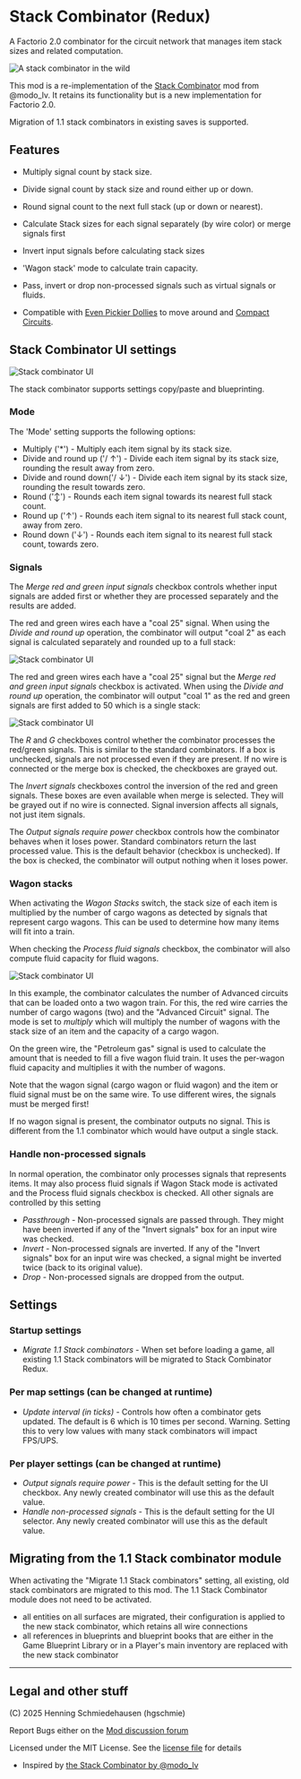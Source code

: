 # Stack Combinator (Redux)

A Factorio 2.0 combinator for the circuit network that manages item stack sizes and related computation.

![A stack combinator in the wild](https://github.com/hgschmie/factorio-stack-combinator-redux/raw/main/portal/staco-main.png)

This mod is a re-implementation of the [Stack Combinator](https://mods.factorio.com/mod/stack-combinator) mod from @modo_lv. It retains its functionality but is a new implementation for Factorio 2.0.

Migration of 1.1 stack combinators in existing saves is supported.

## Features

* Multiply signal count by stack size.
* Divide signal count by stack size and round either up or down.
* Round signal count to the next full stack (up or down or nearest).

* Calculate Stack sizes for each signal separately (by wire color) or merge signals first
* Invert input signals before calculating stack sizes

* 'Wagon stack' mode to calculate train capacity.

* Pass, invert or drop non-processed signals such as virtual signals or fluids.

* Compatible with [Even Pickier Dollies](https://mods.factorio.com/mod/even-pickier-dollies) to move around and [Compact Circuits](https://mods.factorio.com/mod/compaktcircuit).

## Stack Combinator UI settings

![Stack combinator UI](https://github.com/hgschmie/factorio-stack-combinator-redux/raw/main/portal/staco-ui.png)

The stack combinator supports settings copy/paste and blueprinting.

### Mode

The 'Mode' setting supports the following options:

* Multiply ('*') - Multiply each item signal by its stack size.
* Divide and round up ('/ ↑') - Divide each item signal by its stack size, rounding the result away from zero.
* Divide and round down('/ ↓') - Divide each item signal by its stack size, rounding the result towards zero.
* Round ('↕') - Rounds each item signal towards its nearest full stack count.
* Round up ('↑') - Rounds each item signal to its nearest full stack count, away from zero.
* Round down ('↓') - Rounds each item signal to its nearest full stack count, towards zero.

### Signals

The _Merge red and green input signals_ checkbox controls whether input signals are added first or whether they are processed separately and the results are added.

The red and green wires each have a "coal 25" signal. When using the _Divide and round up_ operation, the combinator will output "coal 2" as each signal is calculated separately and rounded up to a full stack:

![Stack combinator UI](https://github.com/hgschmie/factorio-stack-combinator-redux/raw/main/portal/staco-merge-off.png)

The red and green wires each have a "coal 25" signal but the _Merge red and green input signals_ checkbox is activated. When using the _Divide and round up_ operation, the combinator will output "coal 1" as the red and green signals are first added to 50 which is a single stack:

![Stack combinator UI](https://github.com/hgschmie/factorio-stack-combinator-redux/raw/main/portal/staco-merge-on.png)

The _R_ and _G_ checkboxes control whether the combinator processes the red/green signals. This is similar to the standard combinators. If a box is unchecked, signals are not processed even if they are present. If no wire is connected or the merge box is checked, the checkboxes are grayed out.

The _Invert signals_ checkboxes control the inversion of the red and green signals. These boxes are even available when merge is selected. They will be grayed out if no wire is connected. Signal inversion affects all signals, not just item signals.

The _Output signals require power_ checkbox controls how the combinator behaves when it loses power. Standard combinators return the last processed value. This is the default behavior (checkbox is unchecked). If the box is checked, the combinator will output nothing when it loses power.

### Wagon stacks

When activating the _Wagon Stacks_ switch, the stack size of each item is multiplied by the number of cargo wagons as detected by signals that represent cargo wagons. This can be used to determine how many items will fit into a train.

When checking the _Process fluid signals_ checkbox, the combinator will also compute fluid capacity for fluid wagons.

![Stack combinator UI](https://github.com/hgschmie/factorio-stack-combinator-redux/raw/main/portal/staco-wagon-stacks.png)

In this example, the combinator calculates the number of Advanced circuits that can be loaded onto a two wagon train. For this, the red wire carries the number of cargo wagons (two) and the "Advanced Circuit" signal. The mode is set to _multiply_ which will multiply the number of wagons with the stack size of an item and the capacity of a cargo wagon.

On the green wire, the "Petroleum gas" signal is used to calculate the amount that is needed to fill a five wagon fluid train. It uses the per-wagon fluid capacity and multiplies it with the number of wagons.

Note that the wagon signal (cargo wagon or fluid wagon) and the item or fluid signal must be on the same wire. To use different wires, the signals must be merged first!

If no wagon signal is present, the combinator outputs no signal. This is different from the 1.1 combinator which would have output a single stack.

### Handle non-processed signals

In normal operation, the combinator only processes signals that represents items. It may also process fluid signals if Wagon Stack mode is activated and the Process fluid signals checkbox is checked. All other signals are controlled by this setting

* *Passthrough* - Non-processed signals are passed through. They might have been inverted if any of the "Invert signals" box for an input wire was checked.
* *Invert* - Non-processed signals are inverted. If any of the "Invert signals" box for an input wire was checked, a signal might be inverted twice (back to its original value).
* *Drop* - Non-processed signals are dropped from the output.

## Settings

### Startup settings

* *Migrate 1.1 Stack combinators* - When set before loading a game, all existing 1.1 Stack combinators will be migrated to Stack Combinator Redux.

### Per map settings (can be changed at runtime)

* *Update interval (in ticks)* - Controls how often a combinator gets updated. The default is 6 which is 10 times per second. Warning. Setting this to very low values with many stack combinators will impact FPS/UPS.

### Per player settings (can be changed at runtime)

* *Output signals require power* - This is the default setting for the UI checkbox. Any newly created combinator will use this as the default value.
* *Handle non-processed signals* - This is the default setting for the UI selector. Any newly created combinator will use this as the default value.

## Migrating from the 1.1 Stack combinator module

When activating the "Migrate 1.1 Stack combinators" setting, all existing, old stack combinators are migrated to this mod. The 1.1 Stack Combinator module does not need to be activated.

* all entities on all surfaces are migrated, their configuration is applied to the new stack combinator, which retains all wire connections
* all references in blueprints and blueprint books that are either in the Game Blueprint Library or in a Player's main inventory are replaced with the new stack combinator

----

## Legal and other stuff

(C) 2025 Henning Schmiedehausen (hgschmie)

Report Bugs either on the [Mod discussion forum](https://mods.fa)


Licensed under the MIT License. See the [license file](LICENSE.md) for details

* Inspired by [the Stack Combinator by @modo_lv](https://mods.factorio.com/mod/stack-combinator)
